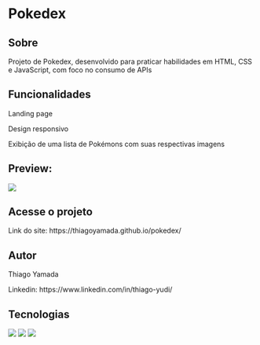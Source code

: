 <h1>Pokedex</h1>

<h2>Sobre</h2>
<p>Projeto de Pokedex, desenvolvido para praticar habilidades em HTML, CSS e JavaScript, com foco no consumo de APIs</p>

<h2>Funcionalidades</h2>
<p>Landing page</p>
<p>Design responsivo</p>
<p>Exibição de uma lista de Pokémons com suas respectivas imagens</p>

<h2>Preview:</h2>
<img src="./Captura de Tela 2025-03-14 às 22.33.54.png">

<h2>Acesse o projeto</h2>
<p>Link do site: https://thiagoyamada.github.io/pokedex/</p>

<h2>Autor</h2>
<p>Thiago Yamada</p>
<p>Linkedin: https://www.linkedin.com/in/thiago-yudi/</p>

## Tecnologias
<div>
  <img src="https://img.shields.io/badge/HTML-239120?style=for-the-badge&logo=html5&logoColor=white">
  <img src="https://img.shields.io/badge/CSS-239120?&style=for-the-badge&logo=css3&logoColor=white">
  <img src="https://img.shields.io/badge/JavaScript-F7DF1E?style=for-the-badge&logo=javascript&logoColor=black">
</div>
